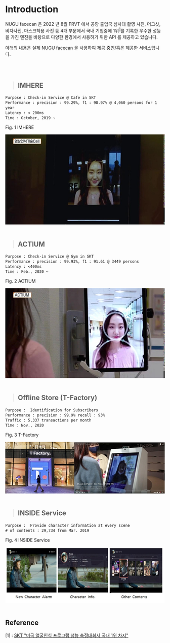 # Introduction

NUGU facecan 은 2022 년 8월 FRVT 에서 공항 출입국 심사대 촬영 사진, 머그샷, 비자사진, 마스크착용 사진 등 4개 부문에서 국내 기업중에 1위<sup>[1](#reference_1)</sup>를 기록한 우수한 성능을 가진 엔진을 바탕으로 다양한 환경에서 사용하기 위한 API 를 제공하고 있습니다.

아래의 내용은 실제 NUGU facecan 을 사용하여 제공 중인/혹은 제공한 서비스입니다.    


<br>
<br>

> ## IMHERE

	Purpose : Check-in Service @ Cafe in SKT  
	Performance : precision : 99.29%, f1 : 98.97% @ 4,060 persons for 1 year
	Latency : < 200ms 
	Time : October, 2019 ~


<p />
<p />
<p />Fig. 1 IMHERE
<p /><img src="figures/fig1.%20imhere.jpg">


<br>
<br>


> ## ACTIUM

	Purpose : Check-in Service @ Gym in SKT 
	Performance : precision : 99.93%, f1 : 91.61 @ 3449 persons
	Latency : <400ms 
	Time : Feb., 2020 ~

<p />
<p />
<p />Fig. 2 ACTIUM
<p /><img src="figures/fig2.%20actium.jpg">


<br>
<br>


> ## Offline Store (T-Factory)

	Purpose :  Identification for Subscribers
	Performance : precision : 99.9% recall : 93%
	Traffic : 5,337 transactions per month 
	Time : Nov., 2020


<p />
<p />
<p />Fig. 3 T-Factory
<p /><img src="figures/fig3.%20t-factory.jpg">


<br>
<br>


> ## INSIDE Service

	Purpose :  Provide character information at every scene
	# of contents : 29,734 from Mar. 2019

<p />
<p />
<p />Fig. 4 INSIDE Service
<p /><img src="figures/fig4.%20INSIDE%20Service.jpg">



<br>
<br>


## Reference 

<a name="reference_1">[1]</a> : [SKT "미국 얼굴인식 프로그램 성능 측정대회서 국내 1위 차지"](https://www.mk.co.kr/news/it/view/2021/08/752112/)
